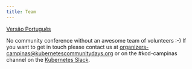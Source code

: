 ```yaml
---
title: Team
---
```

[Versão Português](./contact-pt_br.md)

No community conference without an awesome team of volunteers :-) If you want to get in touch please contact us at [organizers-campinas@kubernetescommunitydays.org](mailto:organizers-campinas@kubernetescommunitydays.org) or on the #kcd-campinas channel on the [Kubernetes Slack](https://slack.k8s.io).
